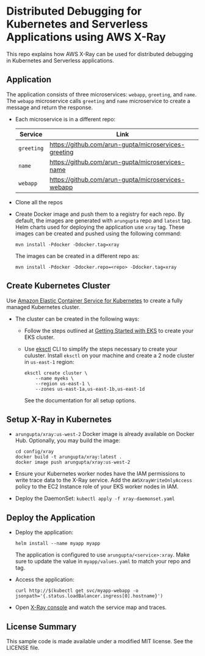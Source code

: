 # Distributed Debugging for Kubernetes and Serverless Applications using AWS X-Ray

This repo explains how AWS X-Ray can be used for distributed debugging in Kubernetes and Serverless applications.

## Application

The application consists of three microservices: `webapp`, `greeting`, and `name`. The `webapp` microservice calls `greeting` and `name` microservice to create a message and return the response.

- Each microservice is in a different repo:

	Service | Link
	------- | ----
	`greeting` | https://github.com/arun-gupta/microservices-greeting
	`name` | https://github.com/arun-gupta/microservices-name
	`webapp` | https://github.com/arun-gupta/microservices-webapp

- Clone all the repos
- Create Docker image and push them to a registry for each repo. By default, the images are generated with `arungupta` repo and `latest` tag. Helm charts used for deploying the application use `xray` tag. These images can be created and pushed using the following command:

	```
	mvn install -Pdocker -Ddocker.tag=xray
	```

	The images can be created in a different repo as:

	```
	mvn install -Pdocker -Ddocker.repo=<repo> -Ddocker.tag=xray
	```

## Create Kubernetes Cluster

Use [Amazon Elastic Container Service for Kubernetes](https://aws.amazon.com/eks/) to create a fully managed Kubernetes cluster.

- The cluster can be created in the following ways:
	- Follow the steps outlined at [Getting Started with EKS](https://docs.aws.amazon.com/eks/latest/userguide/getting-started.html) to create your EKS cluster.

	- Use [eksctl](https://eksctl.io) CLI to simplify the steps necessary to create your culuster. Install `eksctl` on your machine and create a 2 node cluster in `us-east-1` region:

		```
		eksctl create cluster \
			--name myeks \
			--region us-east-1 \
			--zones us-east-1a,us-east-1b,us-east-1d
		```
	
		See the documentation for all setup options.

## Setup X-Ray in Kubernetes

- `arungupta/xray:us-west-2` Docker image is already available on Docker Hub. Optionally, you may build the image:

	```
	cd config/xray
	docker build -t arungupta/xray:latest .
	docker image push arungupta/xray:us-west-2
	```
- Ensure your Kubernetes worker nodes have the IAM permissions to write trace data to the X-Ray service. Add the `AWSXrayWriteOnlyAccess` policy to the EC2 Instance role of your EKS worker nodes in IAM.

- Deploy the DaemonSet: `kubectl apply -f xray-daemonset.yaml`

## Deploy the Application

- Deploy the application:

	```
	helm install --name myapp myapp
	```

	The application is configured to use `arungupta/<service>:xray`. Make sure to update the value in `myapp/values.yaml` to match your repo and tag.

- Access the application:

	```
	curl http://$(kubectl get svc/myapp-webapp -o jsonpath='{.status.loadBalancer.ingress[0].hostname}')
	```

- Open [X-Ray console](https://us-west-2.console.aws.amazon.com/xray/home?region=us-west-2#/service-map) and watch the service map and traces.


## License Summary

This sample code is made available under a modified MIT license. See the LICENSE file.
